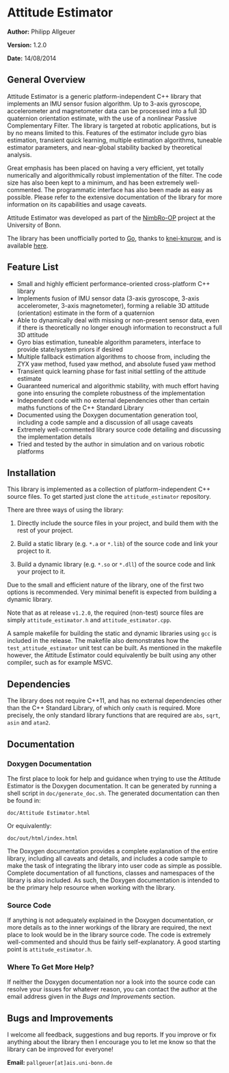 # Attitude Estimator

**Author:** Philipp Allgeuer

**Version:** 1.2.0

**Date:** 14/08/2014

## General Overview

Attitude Estimator is a generic platform-independent C++ library that implements
an IMU sensor fusion algorithm. Up to 3-axis gyroscope, accelerometer and
magnetometer data can be processed into a full 3D quaternion orientation
estimate, with the use of a nonlinear Passive Complementary Filter. The library
is targeted at robotic applications, but is by no means limited to this.
Features of the estimator include gyro bias estimation, transient quick
learning, multiple estimation algorithms, tuneable estimator parameters, and
near-global stability backed by theoretical analysis.

Great emphasis has been placed on having a very efficient, yet totally
numerically and algorithmically robust implementation of the filter. The code
size has also been kept to a minimum, and has been extremely well-commented. The
programmatic interface has also been made as easy as possible. Please refer to
the extensive documentation of the library for more information on its
capabilities and usage caveats.

Attitude Estimator was developed as part of the
[NimbRo-OP](http://www.nimbro.net/OP/) project at the University of Bonn.

The library has been unofficially ported to [Go](https://go.dev/), thanks to
[knei-knurow](https://github.com/knei-knurow), and is available
[here](https://github.com/knei-knurow/attestimator).

## Feature List

- Small and highly efficient performance-oriented cross-platform C++ library
- Implements fusion of IMU sensor data (3-axis gyroscope, 3-axis accelerometer,
  3-axis magnetometer), forming a reliable 3D attitude (orientation) estimate in
  the form of a quaternion
- Able to dynamically deal with missing or non-present sensor data, even if
  there is theoretically no longer enough information to reconstruct a full 3D
  attitude
- Gyro bias estimation, tuneable algorithm parameters, interface to provide
  state/system priors if desired
- Multiple fallback estimation algorithms to choose from, including the ZYX yaw
  method, fused yaw method, and absolute fused yaw method
- Transient quick learning phase for fast initial settling of the attitude
  estimate
- Guaranteed numerical and algorithmic stability, with much effort having gone
  into ensuring the complete robustness of the implementation
- Independent code with no external dependencies other than certain maths
  functions of the C++ Standard Library
- Documented using the Doxygen documentation generation tool, including a code
  sample and a discussion of all usage caveats
- Extremely well-commented library source code detailing and discussing the
  implementation details
- Tried and tested by the author in simulation and on various robotic platforms

## Installation

This library is implemented as a collection of platform-independent C++ source
files. To get started just clone the `attitude_estimator` repository.

There are three ways of using the library:

1. Directly include the source files in your project, and build them with the
   rest of your project.

2. Build a static library (e.g. `*.a` or `*.lib`) of the source code and link
   your project to it.

3. Build a dynamic library (e.g. `*.so` or `*.dll`) of the source code and link
   your project to it.

Due to the small and efficient nature of the library, one of the first two
options is recommended. Very minimal benefit is expected from building a dynamic
library.

Note that as at release `v1.2.0`, the required (non-test) source files are
simply `attitude_estimator.h` and `attitude_estimator.cpp`.

A sample makefile for building the static and dynamic libraries using `gcc` is
included in the release. The makefile also demonstrates how the
`test_attitude_estimator` unit test can be built. As mentioned in the makefile
however, the Attitude Estimator could equivalently be built using any other
compiler, such as for example MSVC.

## Dependencies

The library does not require C++11, and has no external dependencies other than
the C++ Standard Library, of which only `cmath` is required. More precisely, the
only standard library functions that are required are `abs`, `sqrt`, `asin` and
`atan2`.

## Documentation

### Doxygen Documentation

The first place to look for help and guidance when trying to use the Attitude
Estimator is the Doxygen documentation. It can be generated by running a shell
script in `doc/generate_doc.sh`. The generated documentation can then be found
in:

`doc/Attitude Estimator.html`

Or equivalently:

`doc/out/html/index.html`

The Doxygen documentation provides a complete explanation of the entire library,
including all caveats and details, and includes a code sample to make the task
of integrating the library into user code as simple as possible. Complete
documentation of all functions, classes and namespaces of the library is also
included. As such, the Doxygen documentation is intended to be the primary help
resource when working with the library.

### Source Code

If anything is not adequately explained in the Doxygen documentation, or more
details as to the inner workings of the library are required, the next place to
look would be in the library source code. The code is extremely well-commented
and should thus be fairly self-explanatory. A good starting point is
`attitude_estimator.h`.

### Where To Get More Help?

If neither the Doxygen documentation nor a look into the source code can resolve
your issues for whatever reason, you can contact the author at the email address
given in the _Bugs and Improvements_ section.

## Bugs and Improvements

I welcome all feedback, suggestions and bug reports. If you improve or fix
anything about the library then I encourage you to let me know so that the
library can be improved for everyone!

**Email:** `pallgeuer[at]ais.uni-bonn.de`

